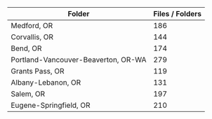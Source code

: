 | Folder                              |   Files / Folders |
|-------------------------------------|-------------------|
| Medford, OR                         |               186 |
| Corvallis, OR                       |               144 |
| Bend, OR                            |               174 |
| Portland-Vancouver-Beaverton, OR-WA |               279 |
| Grants Pass, OR                     |               119 |
| Albany-Lebanon, OR                  |               131 |
| Salem, OR                           |               197 |
| Eugene-Springfield, OR              |               210 |
